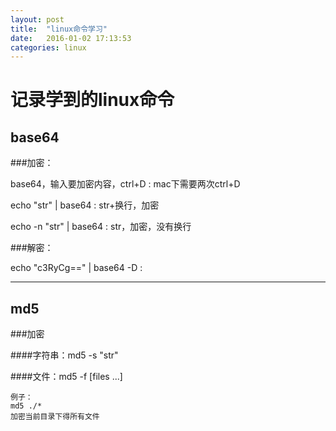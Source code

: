 ```yaml
---
layout: post
title:  "linux命令学习"
date:   2016-01-02 17:13:53
categories: linux
---
```


记录学到的linux命令
====

base64
----------------------

###加密：

base64，输入要加密内容，ctrl+D
: mac下需要两次ctrl+D    

echo "str" | base64
: str+换行，加密

echo -n "str" | base64
: str，加密，没有换行
         



###解密：

echo "c3RyCg==" | base64 -D
: 
 

        
____________________
 
md5
----------------

###加密

####字符串：md5 -s "str"

####文件：md5 -f [files ...]    

    例子：    
	md5 ./*    
	加密当前目录下得所有文件


